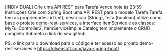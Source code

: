 [INDIVIDUAL] Crie uma API REST para Tarefa
Vence hoje às 23:59
Instruções
Crie com Spring Boot uma API REST para o modelo Tarefa
Tarefa tem as propriedades: id (int), descricao (String), feita (boolean)
utilize como base o projeto demo-rest-services, a interface ItemService e as classes: MyFullController2, ItemServiceImpl e CatalogItem
implemente o CRUD completo
Submeta o link do seu github

PS: o link para o download para o código e ter acesso ao projeto demo-rest-services é https://olsensoft.com/java-spring-boot/
